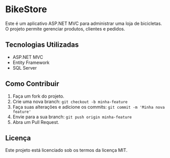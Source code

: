 # BikeStore

Este é um aplicativo ASP.NET MVC para administrar uma loja de bicicletas. O projeto permite gerenciar produtos, clientes e pedidos.

## Tecnologias Utilizadas

- ASP.NET MVC
- Entity Framework
- SQL Server

## Como Contribuir

1. Faça um fork do projeto.
2. Crie uma nova branch: `git checkout -b minha-feature`
3. Faça suas alterações e adicione os commits: `git commit -m 'Minha nova feature'`
4. Envie para a sua branch: `git push origin minha-feature`
5. Abra um Pull Request.

## Licença

Este projeto está licenciado sob os termos da licença MIT.

